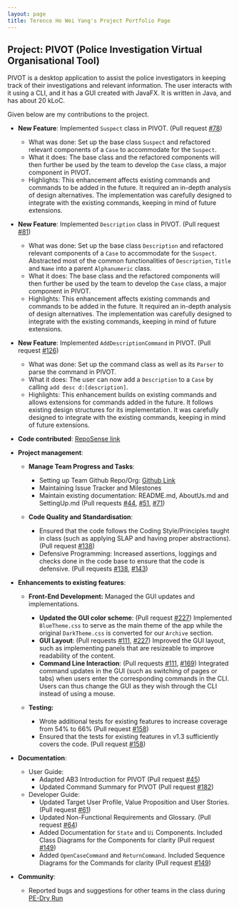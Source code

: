 ```yaml
---
layout: page
title: Terence Ho Wei Yang's Project Portfolio Page
---
```


## Project: PIVOT (Police Investigation Virtual Organisational Tool)

PIVOT is a desktop application to assist the police investigators in keeping track of their investigations and relevant information. The user interacts with it using a CLI, and it has a GUI created with JavaFX. It is written in Java, and has about 20 kLoC.

Given below are my contributions to the project.  

* **New Feature**: Implemented `Suspect` class in PIVOT. (Pull request [\#78](https://github.com/AY2021S1-CS2103-F09-2/tp/pull/78))
  * What was done: Set up the base class `Suspect` and refactored relevant components of a `Case` to accommodate for the `Suspect`.
  * What it does: The base class and the refactored components will then further be used by the team to develop the `Case` class, a major component in PIVOT.
  * Highlights: This enhancement affects existing commands and commands to be added in the future. It required an in-depth analysis of design alternatives. The implementation was carefully designed to integrate with the existing commands, keeping in mind of future extensions.  


* **New Feature**: Implemented `Description` class in PIVOT. (Pull request [\#81](https://github.com/AY2021S1-CS2103-F09-2/tp/pull/81))
  * What was done: Set up the base class `Description` and refactored relevant components of a `Case` to accommodate for the `Suspect`. Abstracted most of the common functionalities of `Description`, `Title` and `Name` into a parent `Alphanumeric` class.
  * What it does: The base class and the refactored components will then further be used by the team to develop the `Case` class, a major component in PIVOT.
  * Highlights: This enhancement affects existing commands and commands to be added in the future. It required an in-depth analysis of design alternatives. The implementation was carefully designed to integrate with the existing commands, keeping in mind of future extensions.  


* **New Feature**: Implemented `AddDescriptionCommand` in PIVOT. (Pull request [\#126](https://github.com/AY2021S1-CS2103-F09-2/tp/pull/126))
  * What was done: Set up the command class as well as its `Parser` to parse the command in PIVOT.
  * What it does: The user can now add a `Description` to a `Case` by calling `add desc d:[description]`.
  * Highlights: This enhancement builds on existing commands and allows extensions for commands added in the future. It follows existing design structures for its implementation. It was carefully designed to integrate with the existing commands, keeping in mind of future extensions.  


* **Code contributed**: [RepoSense link](https://nus-cs2103-ay2021s1.github.io/tp-dashboard/#breakdown=true&search=&sort=groupTitle&sortWithin=title&since=2020-08-14&timeframe=commit&mergegroup=&groupSelect=groupByRepos&checkedFileTypes=docs~functional-code~test-code~other&tabOpen=true&tabType=authorship&tabAuthor=Vielheim&tabRepo=AY2021S1-CS2103-F09-2%2Ftp%5Bmaster%5D&authorshipIsMergeGroup=false&authorshipFileTypes=docs~functional-code~test-code)  


* **Project management**:
  * **Manage Team Progress and Tasks**:
    * Setting up Team Github Repo/Org: [Github Link](https://github.com/AY2021S1-CS2103-F09-2/tp)
    * Maintaining Issue Tracker and Milestones
    * Maintain existing documentation: README.md, AboutUs.md and SettingUp.md (Pull requests [\#44](https://github.com/AY2021S1-CS2103-F09-2/tp/pull/44), [\#51](https://github.com/AY2021S1-CS2103-F09-2/tp/pull/51), [\#71](https://github.com/AY2021S1-CS2103-F09-2/tp/pull/71))
    
  * **Code Quality and Standardisation**:
    * Ensured that the code follows the Coding Style/Principles taught in class (such as applying SLAP and having proper abstractions). (Pull request [\#138](https://github.com/AY2021S1-CS2103-F09-2/tp/pull/138))
    * Defensive Programming: Increased assertions, loggings and checks done in the code base to ensure that the code is defensive. (Pull requests [\#138](https://github.com/AY2021S1-CS2103-F09-2/tp/pull/138), [\#143](https://github.com/AY2021S1-CS2103-F09-2/tp/pull/143))  


* **Enhancements to existing features**:
  * **Front-End Development:** Managed the GUI updates and implementations.
    * **Updated the GUI color scheme**: (Pull request [\#227](https://github.com/AY2021S1-CS2103-F09-2/tp/pull/227)) Implemented `BlueTheme.css` to serve as the main theme of the app while the original `DarkTheme.css` is converted for our `Archive` section.
    * **GUI Layout**: (Pull requests [\#111](https://github.com/AY2021S1-CS2103-F09-2/tp/pull/111), [\#227](https://github.com/AY2021S1-CS2103-F09-2/tp/pull/227)) Improved the GUI layout, such as implementing panels that are resizeable to improve readability of the content.
    * **Command Line Interaction**: (Pull requests [\#111](https://github.com/AY2021S1-CS2103-F09-2/tp/pull/111), [\#169](https://github.com/AY2021S1-CS2103-F09-2/tp/pull/169)) Integrated command updates in the GUI (such as switching of pages or tabs) when users enter the corresponding commands in the CLI. Users can thus change the GUI as they wish through the CLI instead of using a mouse.
    
  * **Testing:** 
    * Wrote additional tests for existing features to increase coverage from 54% to 66% (Pull request [\#158](https://github.com/AY2021S1-CS2103-F09-2/tp/pull/158))
    * Ensured that the tests for existing features in v1.3 sufficiently covers the code. (Pull request [\#158](https://github.com/AY2021S1-CS2103-F09-2/tp/pull/158))  


* **Documentation**:
  * User Guide:
    * Adapted AB3 Introduction for PIVOT (Pull request [\#45](https://github.com/AY2021S1-CS2103-F09-2/tp/pull/45))
    * Updated Command Summary for PIVOT (Pull request [\#182](https://github.com/AY2021S1-CS2103-F09-2/tp/pull/182))
  * Developer Guide:
    * Updated Target User Profile, Value Proposition and User Stories. (Pull request [\#61](https://github.com/AY2021S1-CS2103-F09-2/tp/pull/61))
    * Updated Non-Functional Requirements and Glossary. (Pull request [\#64](https://github.com/AY2021S1-CS2103-F09-2/tp/pull/64))
    * Added Documentation for `State` and `Ui` Components. Included Class Diagrams for the Components for clarity (Pull request [\#149](https://github.com/AY2021S1-CS2103-F09-2/tp/pull/149))
    * Added `OpenCaseCommand` and `ReturnCommand`. Included Sequence Diagrams for the Commands for clarity (Pull request [\#149](https://github.com/AY2021S1-CS2103-F09-2/tp/pull/149))  


* **Community**:
  * Reported bugs and suggestions for other teams in the class during [PE-Dry Run](https://github.com/Vielheim/ped/issues)

